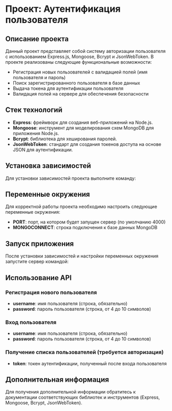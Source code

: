 # Проект: Аутентификация пользователя

## Описание проекта

Данный проект представляет собой систему авторизации пользователя с использованием Express.js, Mongoose, Bcrypt и JsonWebToken. В проекте реализованы следующие функциональные возможности:

- Регистрация новых пользователей с валидацией полей (имя пользователя и пароль)
- Поиск зарегистрированного пользователя в базе данных
- Выдача токена для аутентификации пользователя
- Валидация полей на сервере для обеспечения безопасности

## Стек технологий

- **Express**: фреймворк для создания веб-приложений на Node.js.
- **Mongoose**: инструмент для моделирования схем MongoDB для приложения Node.js.
- **Bcrypt**: библиотека для хеширования паролей.
- **JsonWebToken**: стандарт для создания токенов доступа на основе JSON для аутентификации.

## Установка зависимостей

Для установки зависимостей проекта выполните команду:

## Переменные окружения

Для корректной работы проекта необходимо настроить следующие переменные окружения:

- **PORT**: порт, на котором будет запущен сервер (по умолчанию 4000)
- **MONGOCONNECT**: строка подключения к базе данных MongoDB

## Запуск приложения

После установки зависимостей и настройки переменных окружения запустите сервер командой:

## Использование API

### Регистрация нового пользователя

- **username**: имя пользователя (строка, обязательно)
- **password**: пароль пользователя (строка, от 4 до 10 символов)

### Вход пользователя
- **username**: имя пользователя (строка, обязательно)
- **password**: пароль пользователя (строка, от 4 до 10 символов)

### Получение списка пользователей (требуется авторизация)

- **token**: токен аутентификации, полученный после входа пользователя

## Дополнительная информация
Для получения дополнительной информации обратитесь к документации соответствующих библиотек и инструментов (Express, Mongoose, Bcrypt, JsonWebToken).

